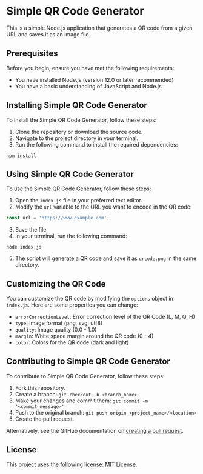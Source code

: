 # Simple QR Code Generator

This is a simple Node.js application that generates a QR code from a given URL and saves it as an image file.

## Prerequisites

Before you begin, ensure you have met the following requirements:

* You have installed Node.js (version 12.0 or later recommended)
* You have a basic understanding of JavaScript and Node.js

## Installing Simple QR Code Generator

To install the Simple QR Code Generator, follow these steps:

1. Clone the repository or download the source code.
2. Navigate to the project directory in your terminal.
3. Run the following command to install the required dependencies:

```
npm install
```

## Using Simple QR Code Generator

To use the Simple QR Code Generator, follow these steps:

1. Open the `index.js` file in your preferred text editor.
2. Modify the `url` variable to the URL you want to encode in the QR code:

```javascript
const url = 'https://www.example.com';
```

3. Save the file.
4. In your terminal, run the following command:

```
node index.js
```

5. The script will generate a QR code and save it as `qrcode.png` in the same directory.

## Customizing the QR Code

You can customize the QR code by modifying the `options` object in `index.js`. Here are some properties you can change:

- `errorCorrectionLevel`: Error correction level of the QR Code (L, M, Q, H)
- `type`: Image format (png, svg, utf8)
- `quality`: Image quality (0.0 - 1.0)
- `margin`: White space margin around the QR code (0 - 4)
- `color`: Colors for the QR code (dark and light)

## Contributing to Simple QR Code Generator

To contribute to Simple QR Code Generator, follow these steps:

1. Fork this repository.
2. Create a branch: `git checkout -b <branch_name>`.
3. Make your changes and commit them: `git commit -m '<commit_message>'`
4. Push to the original branch: `git push origin <project_name>/<location>`
5. Create the pull request.

Alternatively, see the GitHub documentation on [creating a pull request](https://help.github.com/en/github/collaborating-with-issues-and-pull-requests/creating-a-pull-request).


## License

This project uses the following license: [MIT License](<link_to_license>).